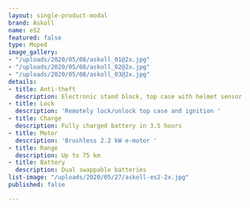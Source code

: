 ```yaml
---
layout: single-product-modal
brand: Askoll
name: eS2
featured: false
type: Moped
image_gallery:
- "/uploads/2020/05/08/askoll_01@2x.jpg"
- "/uploads/2020/05/08/askoll_02@2x.jpg"
- "/uploads/2020/05/08/askoll_03@2x.jpg"
details:
- title: Anti-theft
  description: Electronic stand block, top case with helmet sensor
- title: Lock
  description: 'Remotely lock/unlock top case and ignition '
- title: Charge
  description: Fully charged battery in 3.5 hours
- title: Motor
  description: 'Brushless 2.2 kW e-motor '
- title: Range
  description: Up to 75 km
- title: Battery
  description: Dual swappable batteries
list-image: "/uploads/2020/05/27/askoll-es2-2x.jpg"
published: false

---
```

